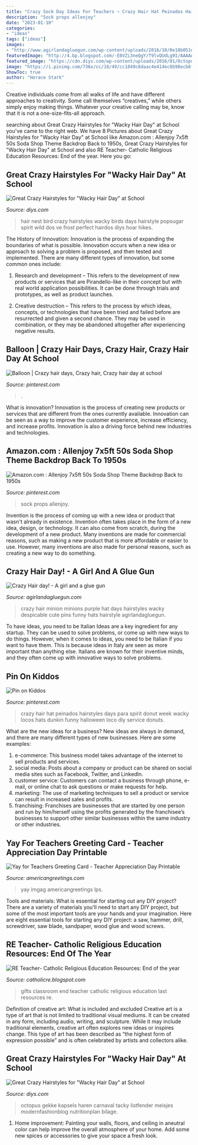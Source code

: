 ```yaml
---
title: "Crazy Sock Day Ideas For Teachers ~ Crazy Hair Hat Peinados Hairstyles Days Para Spirit Donut Week Wacky Locos Hats Dunkin Funny Halloween Loco Diy Service Donuts"
description: "Sock props allenjoy"
date: "2023-01-10"
categories:
- "ideas"
tags: ["ideas"]
images:
- "http://www.agirlandagluegun.com/wp-content/uploads/2016/10/0e18b051d14f4382bbd526c03fa2b529.jpg"
featuredImage: "http://4.bp.blogspot.com/-E8VZi3neQgY/T9lvQUdLg9I/AAAAAAAAARg/zHD71UZz5To/s1600/kool+aid.jpg"
featured_image: "https://cdn.diys.com/wp-content/uploads/2016/01/Octopus-hair.jpg"
image: "https://i.pinimg.com/736x/cc/18/49/cc1849c6daac4e414ec8b98ecb6f5803--kid-stuff-funny-stuff.jpg"
ShowToc: true
author: "Horace Stark"
---
```



Creative individuals come from all walks of life and have different approaches to creativity. Some call themselves “creatives,” while others simply enjoy making things. Whatever your creative calling may be, know that it is not a one-size-fits-all approach.

	

		
searching about Great Crazy Hairstyles for &quot;Wacky Hair Day&quot; at School you've came to the right web. We have 8 Pictures about Great Crazy Hairstyles for &quot;Wacky Hair Day&quot; at School like Amazon.com : Allenjoy 7x5ft 50s Soda Shop Theme Backdrop Back to 1950s, Great Crazy Hairstyles for &quot;Wacky Hair Day&quot; at School and also RE Teacher- Catholic Religious Education Resources: End of the year. Here you go:
		
    
## Great Crazy Hairstyles For &quot;Wacky Hair Day&quot; At School

<img loading=lazy src="https://cdn.diys.com/wp-content/uploads/2016/01/birds-next-hair.jpg" onerror="this.onerror=null;this.src='https://tse2.mm.bing.net/th?id=OIP.VZil8tMLaP5_OmPvEIm62wHaLH&amp;pid=15.1';" alt="Great Crazy Hairstyles for &quot;Wacky Hair Day&quot; at School">

_Source: diys.com_

>hair nest bird crazy hairstyles wacky birds days hairstyle popsugar spirit wild dos ve frost perfect hairdos diys hoar hikes. 

	

The History of Innovation:
Innovation is the process of expanding the boundaries of what is possible. Innovation occurs when a new idea or approach to solving a problem is proposed, and then tested and implemented. There are many different types of innovation, but some common ones include:
1. Research and development – This refers to the development of new products or services that are Pirandello-like in their concept but with real world application possibilities. It can be done through trials and prototypes, as well as product launches.

2. Creative destruction – This refers to the process by which ideas, concepts, or technologies that have been tried and failed before are resurrected and given a second chance. They may be used in combination, or they may be abandoned altogether after experiencing negative results.


    
## Balloon | Crazy Hair Days, Crazy Hair, Crazy Hair Day At School

<img loading=lazy src="https://i.pinimg.com/736x/cc/18/49/cc1849c6daac4e414ec8b98ecb6f5803--kid-stuff-funny-stuff.jpg" onerror="this.onerror=null;this.src='https://tse4.mm.bing.net/th?id=OIP.JgcMCofgdOu3qgsCrmoaBgHaHo&amp;pid=15.1';" alt="Balloon | Crazy hair days, Crazy hair, Crazy hair day at school">

_Source: pinterest.com_

>. 

	

What is innovation?
Innovation is the process of creating new products or services that are different from the ones currently available. Innovation can be seen as a way to improve the customer experience, increase efficiency, and increase profits. Innovation is also a driving force behind new industries and technologies.

    
## Amazon.com : Allenjoy 7x5ft 50s Soda Shop Theme Backdrop Back To 1950s

<img loading=lazy src="https://i.pinimg.com/736x/e6/de/7d/e6de7d552bc3b34d95232f8458ac2a46.jpg" onerror="this.onerror=null;this.src='https://tse1.mm.bing.net/th?id=OIP.8FDMDL4LbxXIR5r39FD7ogHaFZ&amp;pid=15.1';" alt="Amazon.com : Allenjoy 7x5ft 50s Soda Shop Theme Backdrop Back to 1950s">

_Source: pinterest.com_

>sock props allenjoy. 

	

Invention is the process of coming up with a new idea or product that wasn't already in existence. Invention often takes place in the form of a new idea, design, or technology. It can also come from scratch, during the development of a new product. Many inventions are made for commercial reasons, such as making a new product that is more affordable or easier to use. However, many inventions are also made for personal reasons, such as creating a new way to do something.

    
## Crazy Hair Day! - A Girl And A Glue Gun

<img loading=lazy src="http://www.agirlandagluegun.com/wp-content/uploads/2016/10/0e18b051d14f4382bbd526c03fa2b529.jpg" onerror="this.onerror=null;this.src='https://tse4.mm.bing.net/th?id=OIP.2qWq4BOVE4A3XSI7THQZzQHaJ4&amp;pid=15.1';" alt="Crazy Hair day! - A girl and a glue gun">

_Source: agirlandagluegun.com_

>crazy hair minion minions purple hat days hairstyles wacky despicable cute pins funny hats hairstyle agirlandagluegun. 

	

To have ideas, you need to be Italian
Ideas are a key ingredient for any startup. They can be used to solve problems, or come up with new ways to do things. However, when it comes to ideas, you need to be Italian if you want to have them. This is because ideas in Italy are seen as more important than anything else. Italians are known for their inventive minds, and they often come up with innovative ways to solve problems.

    
## Pin On Kiddos

<img loading=lazy src="https://i.pinimg.com/originals/08/97/ec/0897ec0a360e3ba83caa0cb5f738fa7c.png" onerror="this.onerror=null;this.src='https://tse2.mm.bing.net/th?id=OIP.xEnO6pXXqUG5KBaiXE199gHaNJ&amp;pid=15.1';" alt="Pin on Kiddos">

_Source: pinterest.com_

>crazy hair hat peinados hairstyles days para spirit donut week wacky locos hats dunkin funny halloween loco diy service donuts. 

	

What are the new ideas for a business?
New ideas are always in demand, and there are many different types of new businesses. Here are some examples: 
1. e-commerce: This business model takes advantage of the internet to sell products and services. 
2. social media: Posts about a company or product can be shared on social media sites such as Facebook, Twitter, and LinkedIn. 
3. customer service: Customers can contact a business through phone, e-mail, or online chat to ask questions or make requests for help. 
4. marketing: The use of marketing techniques to sell a product or service can result in increased sales and profits. 
5. franchising: Franchises are businesses that are started by one person and run by him/herself using the profits generated by the franchisee’s businesses to support other similar businesses within the same industry or other industries.

    
## Yay For Teachers Greeting Card - Teacher Appreciation Day Printable

<img loading=lazy src="https://ak.imgag.com/imgag/product/createprint/3370564/3370564d.gif" onerror="this.onerror=null;this.src='https://tse3.mm.bing.net/th?id=OIP.40dUWaYBPwuOnoOT9mzzbAHaLc&amp;pid=15.1';" alt="Yay for Teachers Greeting Card - Teacher Appreciation Day Printable">

_Source: americangreetings.com_

>yay imgag americangreetings lps. 

	

Tools and materials: What is essential for starting out any DIY project?
There are a variety of materials you'll need to start any DIY project, but some of the most important tools are your hands and your imagination. Here are eight essential tools for starting any DIY project: a saw, hammer, drill, screwdriver, saw blade, sandpaper, wood glue and wood screws.

    
## RE Teacher- Catholic Religious Education Resources: End Of The Year

<img loading=lazy src="http://4.bp.blogspot.com/-E8VZi3neQgY/T9lvQUdLg9I/AAAAAAAAARg/zHD71UZz5To/s1600/kool+aid.jpg" onerror="this.onerror=null;this.src='https://tse1.mm.bing.net/th?id=OIP.AVhyI3Jy52V7DqqghjJbCgHaJ4&amp;pid=15.1';" alt="RE Teacher- Catholic Religious Education Resources: End of the year">

_Source: catholicre.blogspot.com_

>gifts classroom end teacher catholic religious education last resources re. 

	

Definition of creative art: What is included and excluded
Creative art is a type of art that is not limited to traditional visual mediums. It can be created in any form, including audio, writing, and sculpture. While it may include traditional elements, creative art often explores new ideas or inspires change. This type of art has been described as “the highest form of expression possible” and is often celebrated by artists and collectors alike.

    
## Great Crazy Hairstyles For &quot;Wacky Hair Day&quot; At School

<img loading=lazy src="https://cdn.diys.com/wp-content/uploads/2016/01/Octopus-hair.jpg" onerror="this.onerror=null;this.src='https://tse3.mm.bing.net/th?id=OIP.zbvoxciDEP2EXRTkFKYx0wHaLE&amp;pid=15.1';" alt="Great Crazy Hairstyles for &quot;Wacky Hair Day&quot; at School">

_Source: diys.com_

>octopus gekke kapsels haren carnaval tacky listfender meisjes modernfashionblog nutritionplan bilage. 

	

1. Home improvement: Painting your walls, floors, and ceiling in aneutral color can help improve the overall atmosphere of your home. Add some new spices or accessories to give your space a fresh look. 

